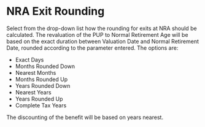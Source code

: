 # NRA Exit Rounding

Select from the drop-down list how the rounding for exits at NRA should
be calculated. The revaluation of the PUP to Normal Retirement Age will
be based on the exact duration between Valuation Date and Normal
Retirement Date, rounded according to the parameter entered. The options
are:

-   Exact Days
-   Months Rounded Down
-   Nearest Months
-   Months Rounded Up
-   Years Rounded Down
-   Nearest Years
-   Years Rounded Up
-   Complete Tax Years

The discounting of the benefit will be based on years nearest.
